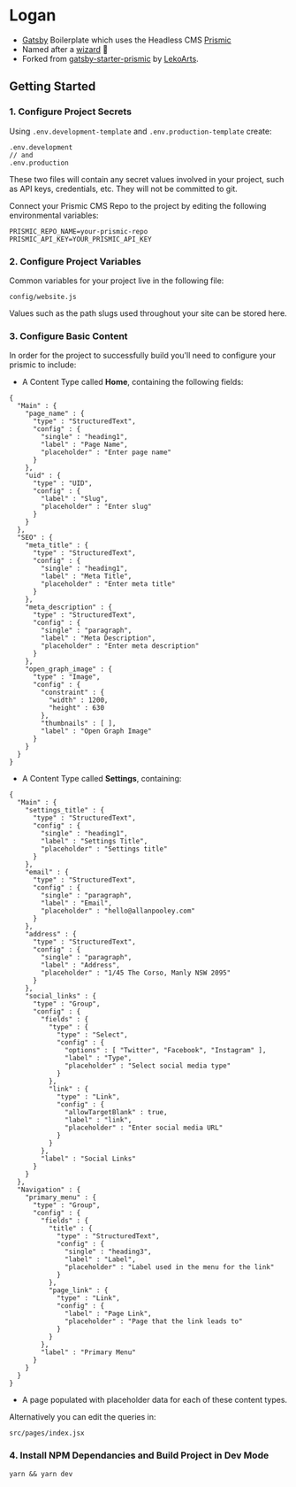 # Logan

- [Gatsby](https://gatsbyjs.org) Boilerplate which uses the Headless CMS [Prismic](https://prismic.io/)
- Named after a [wizard](https://github.com/samlogan) 🧙
- Forked from [gatsby-starter-prismic](https://github.com/LekoArts/gatsby-starter-prismic/) by [LekoArts](https://github.com/LekoArts).

## Getting Started

### 1. Configure Project Secrets

Using `.env.development-template` and `.env.production-template` create:
```
.env.development
// and
.env.production
```

These two files will contain any secret values involved in your project, such as
API keys, credentials, etc. They will not be committed to git.

Connect your Prismic CMS Repo to the project by editing the following
environmental variables:
```
PRISMIC_REPO_NAME=your-prismic-repo
PRISMIC_API_KEY=YOUR_PRISMIC_API_KEY
```

### 2. Configure Project Variables
Common variables for your project live in the following file:
```
config/website.js
```
Values such as the path slugs used throughout your site can be stored here.

### 3. Configure Basic Content
In order for the project to successfully build you'll need to configure your prismic to include:

- A Content Type called **Home**, containing the following fields:
```
{
  "Main" : {
    "page_name" : {
      "type" : "StructuredText",
      "config" : {
        "single" : "heading1",
        "label" : "Page Name",
        "placeholder" : "Enter page name"
      }
    },
    "uid" : {
      "type" : "UID",
      "config" : {
        "label" : "Slug",
        "placeholder" : "Enter slug"
      }
    }
  },
  "SEO" : {
    "meta_title" : {
      "type" : "StructuredText",
      "config" : {
        "single" : "heading1",
        "label" : "Meta Title",
        "placeholder" : "Enter meta title"
      }
    },
    "meta_description" : {
      "type" : "StructuredText",
      "config" : {
        "single" : "paragraph",
        "label" : "Meta Description",
        "placeholder" : "Enter meta description"
      }
    },
    "open_graph_image" : {
      "type" : "Image",
      "config" : {
        "constraint" : {
          "width" : 1200,
          "height" : 630
        },
        "thumbnails" : [ ],
        "label" : "Open Graph Image"
      }
    }
  }
}
```

- A Content Type called **Settings**, containing:
```
{
  "Main" : {
    "settings_title" : {
      "type" : "StructuredText",
      "config" : {
        "single" : "heading1",
        "label" : "Settings Title",
        "placeholder" : "Settings title"
      }
    },
    "email" : {
      "type" : "StructuredText",
      "config" : {
        "single" : "paragraph",
        "label" : "Email",
        "placeholder" : "hello@allanpooley.com"
      }
    },
    "address" : {
      "type" : "StructuredText",
      "config" : {
        "single" : "paragraph",
        "label" : "Address",
        "placeholder" : "1/45 The Corso, Manly NSW 2095"
      }
    },
    "social_links" : {
      "type" : "Group",
      "config" : {
        "fields" : {
          "type" : {
            "type" : "Select",
            "config" : {
              "options" : [ "Twitter", "Facebook", "Instagram" ],
              "label" : "Type",
              "placeholder" : "Select social media type"
            }
          },
          "link" : {
            "type" : "Link",
            "config" : {
              "allowTargetBlank" : true,
              "label" : "link",
              "placeholder" : "Enter social media URL"
            }
          }
        },
        "label" : "Social Links"
      }
    }
  },
  "Navigation" : {
    "primary_menu" : {
      "type" : "Group",
      "config" : {
        "fields" : {
          "title" : {
            "type" : "StructuredText",
            "config" : {
              "single" : "heading3",
              "label" : "Label",
              "placeholder" : "Label used in the menu for the link"
            }
          },
          "page_link" : {
            "type" : "Link",
            "config" : {
              "label" : "Page Link",
              "placeholder" : "Page that the link leads to"
            }
          }
        },
        "label" : "Primary Menu"
      }
    }
  }
}
```

- A page populated with placeholder data for each of these content types.

Alternatively you can edit the queries in:
```
src/pages/index.jsx
```

### 4. Install NPM Dependancies and Build Project in Dev Mode

```
yarn && yarn dev
```
